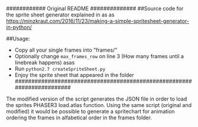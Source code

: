 ############ Original README ##############
##Source code for the sprite sheet generator explained in  as as
https://minzkraut.com/2016/11/23/making-a-simple-spritesheet-generator-in-python/

##Usage:    
- Copy all your single frames into "frames/"  
- Optionally change `max_frames_row` on line 3 (How many frames until a linebreak happens)  asas
- Run `python2.7 createSpriteSheet.py`   
- Enjoy the sprite sheet that appeared in the folder  
#######################################################################

The modified version of the script generates the JSON file in order to load the sprites PHASER3 load.atlas function.
Using the same script (original and modified) it would be possible to generate a spritechart for animation ordering the frames in alfabetical order
in the frames folder.


